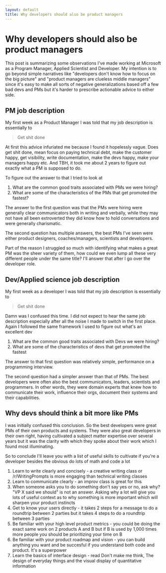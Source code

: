 ```yaml
---
layout: default
title: Why developers should also be product managers
---
```


# Why developers should also be product managers

This post is summarizing some observations I've made working at Microsoft as a Program Manager, Applied Scientist and Developer. My intention is to go beyond simple narratives like "developers don't know how to focus on the big picture" and "product managers are clueless middle managers" since it's easy to make all sorts of negative generalizations based off a few bad devs and PMs but it's harder to prescribe actionable advice to either side.

## PM job description

My first week as a Product Manager I was told that my job description is essentially to

> Get shit done

At first this advice infuriated me because I found it hopelessly vague. Does get shit done, mean focus on paying technical debt, make the customer happy, get visibility, write documentation, make the devs happy, make your managers happy etc. And TBH, it took me about 2 years to figure out exactly what a PM is supposed to do.

To figure out the answer to that I tried to look at
1. What are the common good traits associated with PMs we were hiring?
2. What are some of the characteristics of the PMs that get promoted the fastest?

The answer to the first question was that the PMs were hiring were generally clear communicators both in writing and verbally, while they may not have all been extroverted they did know how to hold conversations and were generally charismatic.

The second question has multiple answers, the best PMs I've seen were either product designers, coaches/managers, scientists and developers.

Part of the reason I struggled so much with identifying what makes a great PM was the sheer variety of them, how could we even lump all these very different people under the same title? I'll answer that after I go over the developer role.

## Dev/Applied science job description

My first week as a developer I was told that my job description is essentially to

> Get shit done

Damn was I confused this time. I did not expect to hear the same job description especially after all the noise I made to switch in the first place. Again I followed the same framework I used to figure out what's an excellent dev

1. What are the common good traits associated with Devs we were hiring?
2. What are some of the characteristics of devs that get promoted the fastest

The answer to that first question was relatively simple, performance on a programming interview.

The second question had a simpler answer than that of PMs. The best developers were often also the best communicators, leaders, scientists and programmers. In other words, they were domain experts that knew how to communicate their work, influence their orgs, document their systems and their capabilities.

## Why devs should think a bit more like PMs
I was initially confused this conclusion. So the best developers were great PMs of their own products and systems. They were also great developers in their own right, having cultivated a subject matter expertise over several years but it was the clarity with which they spoke about their work which I found most illuminating. 

So to conclude I'll leave you with a list of useful skills to cultivate if you're a developer besides the obvious do lots of math and code a lot
1. Learn to write clearly and concisely - a creative writing class or /r/WritingPrompts is more engaging than technical writing classes
2. Learn to communicate clearly - an improv class is great for this
3. When someone asks you to do something don't say yes or no, ask why? "VP X said we should" is not an answer. Asking why a lot will give you lots of useful context as to why something is more important which will sharpen your product instincts
4. Get to know your users directly - it takes 2 steps for a message to do a roundtrip between 2 parties but it takes 4 steps to do a roundtrip between 3 parties
5. Be familiar with your high level product metrics - you could be doing the exact same work on 2 products A and B but if B is used by 1,000 times more people you should be prioritizing your time on B
6. Be familiar with your product roadmap and vision - you can build anything you want and be succesful if you understand both code and product. It's a superpower
7. Learn the basics of interface design - read Don't make me think, The design of everyday things and the visual display of quantitative information

